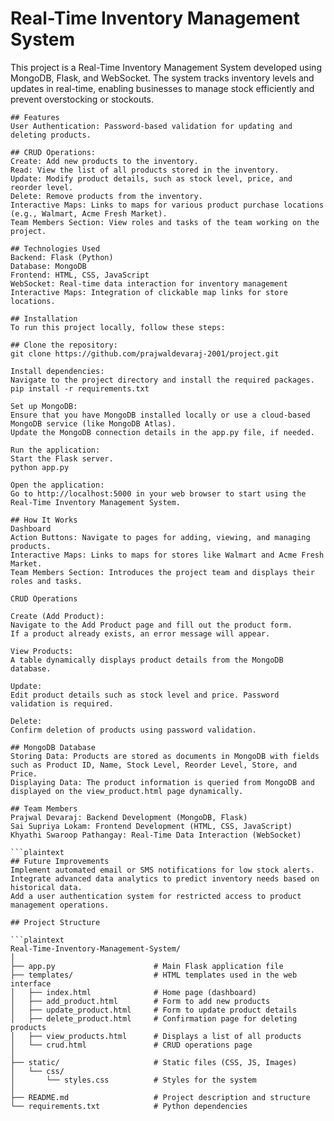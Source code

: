 # Real-Time Inventory Management System

This project is a Real-Time Inventory Management System developed using MongoDB, Flask, and WebSocket. The system tracks inventory levels and updates in real-time, enabling businesses to manage stock efficiently and prevent overstocking or stockouts.
```plaintext
## Features
User Authentication: Password-based validation for updating and deleting products.

## CRUD Operations:
Create: Add new products to the inventory.
Read: View the list of all products stored in the inventory.
Update: Modify product details, such as stock level, price, and reorder level.
Delete: Remove products from the inventory.
Interactive Maps: Links to maps for various product purchase locations (e.g., Walmart, Acme Fresh Market).
Team Members Section: View roles and tasks of the team working on the project.

## Technologies Used
Backend: Flask (Python)
Database: MongoDB
Frontend: HTML, CSS, JavaScript
WebSocket: Real-time data interaction for inventory management
Interactive Maps: Integration of clickable map links for store locations.

## Installation
To run this project locally, follow these steps:

## Clone the repository:
git clone https://github.com/prajwaldevaraj-2001/project.git

Install dependencies:
Navigate to the project directory and install the required packages.
pip install -r requirements.txt

Set up MongoDB:
Ensure that you have MongoDB installed locally or use a cloud-based MongoDB service (like MongoDB Atlas).
Update the MongoDB connection details in the app.py file, if needed.

Run the application:
Start the Flask server.
python app.py

Open the application:
Go to http://localhost:5000 in your web browser to start using the Real-Time Inventory Management System.

## How It Works
Dashboard
Action Buttons: Navigate to pages for adding, viewing, and managing products.
Interactive Maps: Links to maps for stores like Walmart and Acme Fresh Market.
Team Members Section: Introduces the project team and displays their roles and tasks.

CRUD Operations

Create (Add Product):
Navigate to the Add Product page and fill out the product form.
If a product already exists, an error message will appear.

View Products:
A table dynamically displays product details from the MongoDB database.

Update:
Edit product details such as stock level and price. Password validation is required.

Delete:
Confirm deletion of products using password validation.

## MongoDB Database
Storing Data: Products are stored as documents in MongoDB with fields such as Product ID, Name, Stock Level, Reorder Level, Store, and Price.
Displaying Data: The product information is queried from MongoDB and displayed on the view_product.html page dynamically.

## Team Members
Prajwal Devaraj: Backend Development (MongoDB, Flask)
Sai Supriya Lokam: Frontend Development (HTML, CSS, JavaScript)
Khyathi Swaroop Pathangay: Real-Time Data Interaction (WebSocket)

```plaintext
## Future Improvements
Implement automated email or SMS notifications for low stock alerts.
Integrate advanced data analytics to predict inventory needs based on historical data.
Add a user authentication system for restricted access to product management operations.

## Project Structure

```plaintext
Real-Time-Inventory-Management-System/
│
├── app.py                      # Main Flask application file
├── templates/                  # HTML templates used in the web interface
│   ├── index.html              # Home page (dashboard)
│   ├── add_product.html        # Form to add new products
│   ├── update_product.html     # Form to update product details
│   ├── delete_product.html     # Confirmation page for deleting products
│   ├── view_products.html      # Displays a list of all products
│   └── crud.html               # CRUD operations page
│
├── static/                     # Static files (CSS, JS, Images)
│   └── css/
│       └── styles.css          # Styles for the system
│
├── README.md                   # Project description and structure
└── requirements.txt            # Python dependencies



